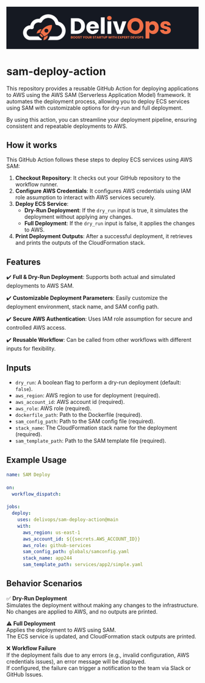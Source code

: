 
![image info](logo-small.jpeg)

# sam-deploy-action

This repository provides a reusable GitHub Action for deploying applications to AWS using the AWS SAM (Serverless Application Model) framework. It automates the deployment process, allowing you to deploy ECS services using SAM with customizable options for dry-run and full deployment.

By using this action, you can streamline your deployment pipeline, ensuring consistent and repeatable deployments to AWS.

## How it works

This GitHub Action follows these steps to deploy ECS services using AWS SAM:

1. **Checkout Repository**: It checks out your GitHub repository to the workflow runner.
2. **Configure AWS Credentials**: It configures AWS credentials using IAM role assumption to interact with AWS services securely.
3. **Deploy ECS Service**:
    - **Dry-Run Deployment**: If the `dry_run` input is true, it simulates the deployment without applying any changes.
    - **Full Deployment**: If the `dry_run` input is false, it applies the changes to AWS.
4. **Print Deployment Outputs**: After a successful deployment, it retrieves and prints the outputs of the CloudFormation stack.

## Features

✔️ **Full & Dry-Run Deployment**: Supports both actual and simulated deployments to AWS SAM.

✔️ **Customizable Deployment Parameters**: Easily customize the deployment environment, stack name, and SAM config path.

✔️ **Secure AWS Authentication**: Uses IAM role assumption for secure and controlled AWS access.

✔️ **Reusable Workflow**: Can be called from other workflows with different inputs for flexibility.

## Inputs

- `dry_run`: A boolean flag to perform a dry-run deployment (default: `false`).
- `aws_region`: AWS region to use for deployment (required).
- `aws_account_id`: AWS account id (required).
- `aws_role`: AWS role (required).
- `dockerfile_path`: Path to the Dockerfile (required).
- `sam_config_path`: Path to the SAM config file (required).
- `stack_name`: The CloudFormation stack name for the deployment (required).
- `sam_template_path`: Path to the SAM template file (required).

## Example Usage

```yaml
name: SAM Deploy

on:
  workflow_dispatch:

jobs:
  deploy:
    uses: delivops/sam-deploy-action@main
    with:
      aws_region: us-east-1
      aws_account_id: ${{secrets.AWS_ACCOUNT_ID}}
      aws_role: github-services
      sam_config_path: globals/samconfig.yaml
      stack_name: app244
      sam_template_path: services/app2/simple.yaml
```

## Behavior Scenarios

✅ **Dry-Run Deployment**  
Simulates the deployment without making any changes to the infrastructure.  
No changes are applied to AWS, and no outputs are printed.

⚠️ **Full Deployment**  
Applies the deployment to AWS using SAM.  
The ECS service is updated, and CloudFormation stack outputs are printed.

❌ **Workflow Failure**  
If the deployment fails due to any errors (e.g., invalid configuration, AWS credentials issues), an error message will be displayed.  
If configured, the failure can trigger a notification to the team via Slack or GitHub Issues.
